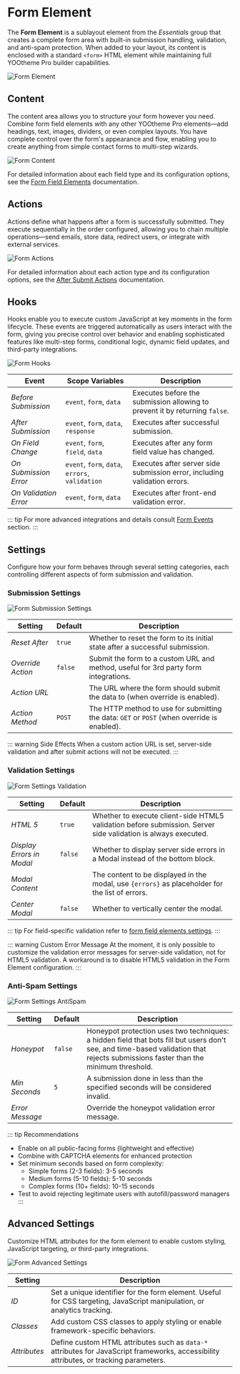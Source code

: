 # Form Element

The **Form Element** is a sublayout element from the _Essentials_ group that creates a complete form area with built-in submission handling, validation, and anti-spam protection. When added to your layout, its content is enclosed with a standard `<form>` HTML element while maintaining full YOOtheme Pro builder capabilities.

![Form Element](./assets/form-element.webp)

## Content

The content area allows you to structure your form however you need. Combine form field elements with any other YOOtheme Pro elements—add headings, text, images, dividers, or even complex layouts. You have complete control over the form's appearance and flow, enabling you to create anything from simple contact forms to multi-step wizards.

![Form Content](./assets/form-content.webp)

For detailed information about each field type and its configuration options, see the [Form Field Elements](./elements) documentation.

## Actions

Actions define what happens after a form is successfully submitted. They execute sequentially in the order configured, allowing you to chain multiple operations—send emails, store data, redirect users, or integrate with external services.

![Form Actions](./assets/form-actions.webp)

For detailed information about each action type and its configuration options, see the [After Submit Actions](./after-submit-actions) documentation.

## Hooks

Hooks enable you to execute custom JavaScript at key moments in the form lifecycle. These events are triggered automatically as users interact with the form, giving you precise control over behavior and enabling sophisticated features like multi-step forms, conditional logic, dynamic field updates, and third-party integrations.

![Form Hooks](./assets/form-hooks.webp)

| Event | Scope Variables | Description |
| --- | --- | --- |
| _Before Submission_ | `event`, `form`, `data` | Executes before the submission allowing to prevent it by returning `false`. |
| _After Submission_ | `event`, `form`, `data`, `response` | Executes after successful submission. |
| _On Field Change_ | `event`, `form`, `field`, `data` | Executes after any form field value has changed. |
| _On Submission Error_ | `event`, `form`, `data`, `errors`, `validation` | Executes after server side submission error, including validation errors. |
| _On Validation Error_ | `event`, `form`, `data` | Executes after front-end validation error. |

::: tip
For more advanced integrations and details consult [Form Events](./form-events) section.
:::

## Settings

Configure how your form behaves through several setting categories, each controlling different aspects of form submission and validation.

### Submission Settings

![Form Submission Settings](./assets/form-settings.webp)

| Setting | Default | Description |
| --- | --- | --- |
| _Reset After_ | `true` | Whether to reset the form to its initial state after a successful submission. |
| _Override Action_ | `false` | Submit the form to a custom URL and method, useful for 3rd party form integrations. |
| _Action URL_ | | The URL where the form should submit the data to (when override is enabled). |
| _Action Method_ | `POST` | The HTTP method to use for submitting the data: `GET` or `POST` (when override is enabled). |

::: warning Side Effects
When a custom action URL is set, server-side validation and after submit actions will not be executed.
:::

### Validation Settings

![Form Settings Validation](./assets/form-settings-validation.webp)

| Setting | Default | Description |
| --- | --- | --- |
| _HTML 5_ | `true` | Whether to execute client-side HTML5 validation before submission. Server side validation is always executed. |
| _Display Errors in Modal_ | `false` | Whether to display server side errors in a Modal instead of the bottom block. |
| _Modal Content_ | | The content to be displayed in the modal, use `{errors}` as placeholder for the list of errors. |
| _Center Modal_ | `false` | Whether to vertically center the modal. |

::: tip
For field-specific validation refer to [form field elements settings](./elements).
:::

::: warning Custom Error Message
At the moment, it is only possible to customize the validation error messages for server-side validation, not for HTML5 validation. A workaround is to disable HTML5 validation in the Form Element configuration.
:::

### Anti-Spam Settings

![Form Settings AntiSpam](./assets/form-settings-antispam.webp)

| Setting | Default | Description |
| --- | --- | --- |
| _Honeypot_ | `false` | Honeypot protection uses two techniques: a hidden field that bots fill but users don't see, and time-based validation that rejects submissions faster than the minimum threshold. |
| _Min Seconds_ | `5` | A submission done in less than the specified seconds will be considered invalid. |
| _Error Message_ | | Override the honeypot validation error message. |

::: tip Recommendations

- Enable on all public-facing forms (lightweight and effective)
- Combine with CAPTCHA elements for enhanced protection
- Set minimum seconds based on form complexity:
  - Simple forms (2-3 fields): 3-5 seconds
  - Medium forms (5-10 fields): 5-10 seconds
  - Complex forms (10+ fields): 10-15 seconds
- Test to avoid rejecting legitimate users with autofill/password managers
:::

## Advanced Settings

Customize HTML attributes for the form element to enable custom styling, JavaScript targeting, or third-party integrations.

![Form Advanced Settings](./assets/form-advanced-settings.webp)

| Setting | Description |
| --- | --- |
| _ID_ | Set a unique identifier for the form element. Useful for CSS targeting, JavaScript manipulation, or analytics tracking. |
| _Classes_ | Add custom CSS classes to apply styling or enable framework-specific behaviors. |
| _Attributes_ | Define custom HTML attributes such as `data-*` attributes for JavaScript frameworks, accessibility attributes, or tracking parameters. |

